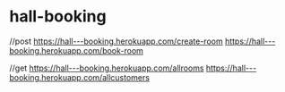 # hall-booking

//post
https://hall---booking.herokuapp.com/create-room
https://hall---booking.herokuapp.com/book-room

//get
https://hall---booking.herokuapp.com/allrooms
https://hall---booking.herokuapp.com/allcustomers
